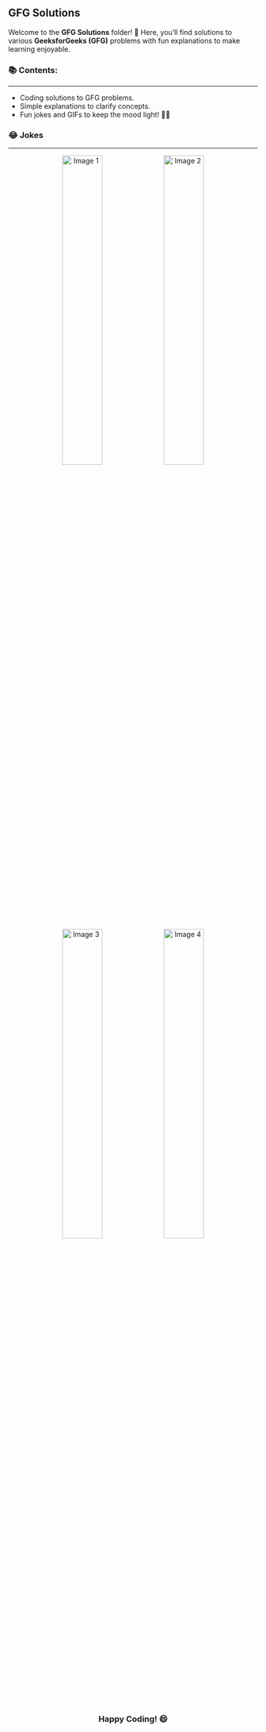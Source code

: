 ## GFG Solutions

Welcome to the **GFG Solutions** folder! 🎉 Here, you’ll find solutions to various **GeeksforGeeks (GFG)** problems with fun explanations to make learning enjoyable.

### 📚 Contents:
---
- Coding solutions to GFG problems.
- Simple explanations to clarify concepts.
- Fun jokes and GIFs to keep the mood light! 🐞😄

### 😂 Jokes
---
<div align="center">
    <img src="https://miro.medium.com/v2/resize:fit:960/0*KmA6VbLsnIbOuj8O" alt="Image 1" style="width: 40%; height: auto;">
    <img src="https://encrypted-tbn0.gstatic.com/images?q=tbn:ANd9GcQetk0lKppJBpo1U0iKAm50KL8wWlccy9q1PODGXpT0G-4nFs05ZohW_ddCWoDl4n3k_fY&usqp=CAU" alt="Image 2" style="width: 40%; height: auto;">
    <img src="https://encrypted-tbn0.gstatic.com/images?q=tbn:ANd9GcStxKVnVeWWqSNKEFZs1d2w00l_waaEbqzmdY4elfZugGE13P8GXErPPpghWXznLpma4zc&usqp=CAU" alt="Image 3" style="width: 40%; height: auto;">
    <img src="https://image.spreadshirtmedia.net/image-server/v1/compositions/T916A1PA6199PT17X7Y0D171734978W33394H40073/views/1,width=550,height=550,appearanceId=1,backgroundColor=FFFFFF,noPt=true/programmer-joke-mens-premium-tank-top.jpg" alt="Image 4" style="width: 40%; height: auto;">
</div>

<h3 align="center">Happy Coding! 😄</h3>

